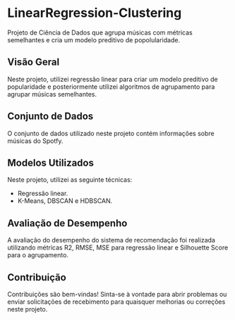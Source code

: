 # LinearRegression-Clustering
Projeto de Ciência de Dados que agrupa músicas com métricas semelhantes e cria um modelo preditivo de popolularidade.

## Visão Geral

Neste projeto, utilizei regressão linear para criar um modelo preditivo de popularidade e posteriormente utilizei algoritmos de agrupamento para agrupar músicas semelhantes.

## Conjunto de Dados

O conjunto de dados utilizado neste projeto contém informações sobre músicas do Spotfy.

## Modelos Utilizados

Neste projeto, utilizei as seguinte técnicas:

- Regressão linear.
- K-Means, DBSCAN e HDBSCAN.

## Avaliação de Desempenho

A avaliação do desempenho do sistema de recomendação foi realizada utilizando métricas R2, RMSE, MSE para regressão linear e Silhouette Score para o agrupamento.

## Contribuição

Contribuições são bem-vindas! Sinta-se à vontade para abrir problemas ou enviar solicitações de recebimento para quaisquer melhorias ou correções neste projeto.
